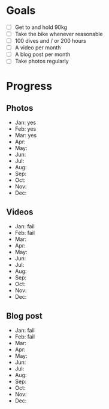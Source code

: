 # Goals

- [ ] Get to and hold 90kg
- [ ] Take the bike whenever reasonable
- [ ] 100 dives and / or 200 hours
- [ ] A video per month
- [ ] A blog post per month
- [ ] Take photos regularly

# Progress

## Photos

- Jan: yes
- Feb: yes
- Mar: yes
- Apr:
- May:
- Jun:
- Jul:
- Aug:
- Sep:
- Oct:
- Nov:
- Dec:

## Videos

- Jan: fail
- Feb: fail
- Mar:
- Apr:
- May:
- Jun:
- Jul:
- Aug:
- Sep:
- Oct:
- Nov:
- Dec:

## Blog post

- Jan: fail
- Feb: fail
- Mar:
- Apr:
- May:
- Jun:
- Jul:
- Aug:
- Sep:
- Oct:
- Nov:
- Dec:
